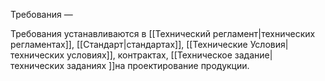 Требования — 

Требования устанавливаются в [[Технический регламент|технических регламентах]], [[Стандарт|стандартах]], [[Технические Условия|технических условиях]], контрактах, [[Техническое задание|технических заданиях ]]на проектирование продукции.